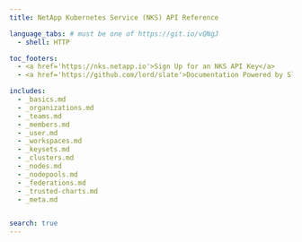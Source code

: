 ```yaml
---
title: NetApp Kubernetes Service (NKS) API Reference

language_tabs: # must be one of https://git.io/vQNgJ
  - shell: HTTP

toc_footers:
  - <a href='https://nks.netapp.io'>Sign Up for an NKS API Key</a>
  - <a href='https://github.com/lord/slate'>Documentation Powered by Slate</a>

includes:
  - _basics.md
  - _organizations.md
  - _teams.md
  - _members.md
  - _user.md
  - _workspaces.md
  - _keysets.md
  - _clusters.md
  - _nodes.md
  - _nodepools.md
  - _federations.md
  - _trusted-charts.md
  - _meta.md


search: true
---
```

